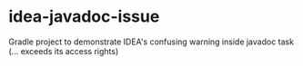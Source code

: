 # idea-javadoc-issue
Gradle project to demonstrate IDEA's confusing warning inside javadoc task (... exceeds its access rights)
